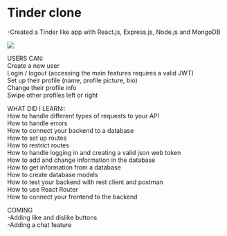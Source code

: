 # Tinder clone

-Created a Tinder like app with React.js, Express.js, Node.js and MongoDB </br>

<p><img src="https://github.com/luukasmakila/MERN-TINDER-CLONE/blob/master/unknown_2022.01.06-22.00_1.gif"/></p>

USERS CAN: </br>
   Create a new user </br>
   Login / logout (accessing the main features requires a valid JWT) </br>
   Set up their profile (name, profile picture, bio) </br>
   Change their profile info </br>
   Swipe other profiles left or right </br>

WHAT DID I LEARN:: </br>
   How to handle different types of requests to your API </br>
   How to handle errors </br>
   How to connect your backend to a database </br>
   How to set up routes </br>
   How to restrict routes </br>
   How to handle logging in and creating a valid json web token </br>
   How to add and change information in the database </br>
   How to get information from a database </br>
   How to create database models </br>
   How to test your backend with rest client and postman </br>
   How to use React Router </br>
   How to connect your frontend to the backend </br>
   
COMING </br>
-Adding like and dislike buttons </br>
-Adding a chat feature
